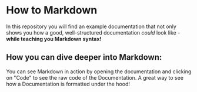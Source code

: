 # How to Markdown
In this repository you will find an example documentation that not only shows you how a good, well-structured documentation *could* look like - **while teaching you Markdown syntax!**

## How you can dive deeper into Markdown:
You can see Markdown in action by opening the documentation and clicking on "Code" to see the raw code of the Documentation. A great way to see how a Documentation is formatted under the hood!

